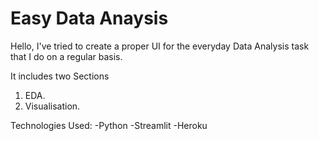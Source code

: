 # Easy Data Anaysis

Hello,
I've tried to create a proper UI for the everyday Data Analysis task that I do on a regular basis.

It includes two Sections
1. EDA.
2. Visualisation.

Technologies Used:
-Python
-Streamlit
-Heroku


